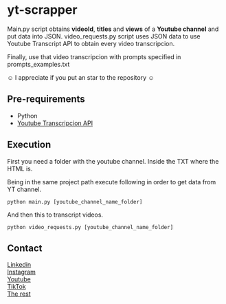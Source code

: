 # yt-scrapper 
Main.py script obtains **videoId**, **titles** and **views** of a **Youtube channel** and put data into JSON.
video_requests.py script uses JSON data to use Youtube Transcript API to obtain every video transcripcion.

Finally, use that video transcripcion with prompts specified in prompts_examples.txt

☺ I appreciate if you put an star to the repository ☺

## Pre-requirements
- Python
- [Youtube Transcripcion API](https://pypi.org/project/youtube-transcript-api/)

## Execution
First you need a folder with the youtube channel. Inside the TXT where the HTML is.

Being in the same project path execute following in order to get data from YT channel.
```
python main.py [youtube_channel_name_folder]
```

And then this to transcript videos.
```
python video_requests.py [youtube_channel_name_folder]
```

## Contact 

[Linkedin](https://www.linkedin.com/in/lleirgarcia/)  
[Instagram](https://www.instagram.com/aqualityguy)  
[Youtube](https://www.youtube.com/channel/UCWrU0YCMKzn26kw970Clu3Q)  
[TikTok](https://www.tiktok.com/@aqualityguy)  
[The rest](https://linktr.ee/aqualityguy)  